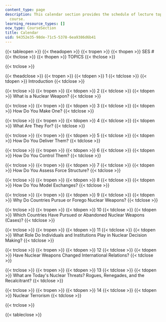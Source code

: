 ```yaml
---
content_type: page
description: This calendar section provides the schedule of lecture topics for the
  course.
learning_resource_types: []
ocw_type: CourseSection
title: Calendar
uid: 94352e35-98de-71c5-5378-6ea9386d6b41
---
```


{{< tableopen >}}
{{< theadopen >}}
{{< tropen >}}
{{< thopen >}}
SES #
{{< thclose >}}
{{< thopen >}}
TOPICS
{{< thclose >}}

{{< trclose >}}

{{< theadclose >}}
{{< tropen >}}
{{< tdopen >}}
1
{{< tdclose >}}
{{< tdopen >}}
Introduction
{{< tdclose >}}

{{< trclose >}}
{{< tropen >}}
{{< tdopen >}}
2
{{< tdclose >}}
{{< tdopen >}}
What is a Nuclear Weapon?
{{< tdclose >}}

{{< trclose >}}
{{< tropen >}}
{{< tdopen >}}
3
{{< tdclose >}}
{{< tdopen >}}
How Do You Make One?
{{< tdclose >}}

{{< trclose >}}
{{< tropen >}}
{{< tdopen >}}
4
{{< tdclose >}}
{{< tdopen >}}
What Are They For?
{{< tdclose >}}

{{< trclose >}}
{{< tropen >}}
{{< tdopen >}}
5
{{< tdclose >}}
{{< tdopen >}}
How Do You Deliver Them?
{{< tdclose >}}

{{< trclose >}}
{{< tropen >}}
{{< tdopen >}}
6
{{< tdclose >}}
{{< tdopen >}}
How Do You Control Them?
{{< tdclose >}}

{{< trclose >}}
{{< tropen >}}
{{< tdopen >}}
7
{{< tdclose >}}
{{< tdopen >}}
How Do You Assess Force Structure?
{{< tdclose >}}

{{< trclose >}}
{{< tropen >}}
{{< tdopen >}}
8
{{< tdclose >}}
{{< tdopen >}}
How Do You Model Exchanges?
{{< tdclose >}}

{{< trclose >}}
{{< tropen >}}
{{< tdopen >}}
9
{{< tdclose >}}
{{< tdopen >}}
Why Do Countries Pursue or Forego Nuclear Weapons?
{{< tdclose >}}

{{< trclose >}}
{{< tropen >}}
{{< tdopen >}}
10
{{< tdclose >}}
{{< tdopen >}}
Which Countries Have Pursued or Abandoned Nuclear Weapons (Cases)?
{{< tdclose >}}

{{< trclose >}}
{{< tropen >}}
{{< tdopen >}}
11
{{< tdclose >}}
{{< tdopen >}}
What Role Do Individuals and Institutions Play in Nuclear Decision Making?
{{< tdclose >}}

{{< trclose >}}
{{< tropen >}}
{{< tdopen >}}
12
{{< tdclose >}}
{{< tdopen >}}
Have Nuclear Weapons Changed International Relations?
{{< tdclose >}}

{{< trclose >}}
{{< tropen >}}
{{< tdopen >}}
13
{{< tdclose >}}
{{< tdopen >}}
What are Today's Nuclear Threats? Rogues, Renegades, and the Recalcitrant?
{{< tdclose >}}

{{< trclose >}}
{{< tropen >}}
{{< tdopen >}}
14
{{< tdclose >}}
{{< tdopen >}}
Nuclear Terrorism
{{< tdclose >}}

{{< trclose >}}

{{< tableclose >}}